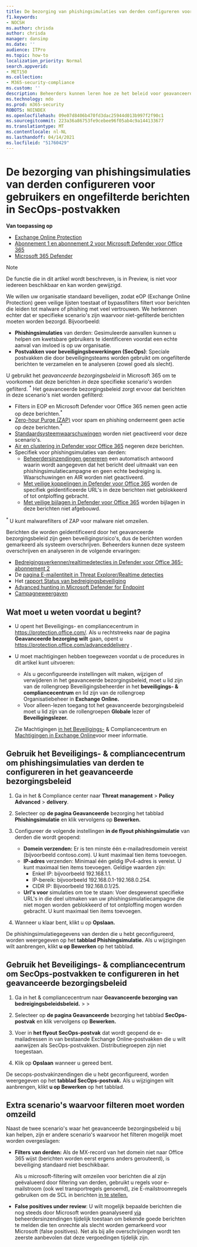 ```yaml
---
title: De bezorging van phishingsimulaties van derden configureren voor gebruikers en ongefilterde berichten in SecOps-postvakken
f1.keywords:
- NOCSH
ms.author: chrisda
author: chrisda
manager: dansimp
ms.date: ''
audience: ITPro
ms.topic: how-to
localization_priority: Normal
search.appverid:
- MET150
ms.collection:
- M365-security-compliance
ms.custom: ''
description: Beheerders kunnen leren hoe ze het beleid voor geavanceerde bezorging in Exchange Online Protection (EOP) kunnen gebruiken om berichten te identificeren die niet mogen worden gefilterd in specifieke ondersteunde scenario's (phishingsimulaties van derden en berichten die worden bezorgd in postvakken van beveiligingsbewerkingen (SecOps).
ms.technology: mdo
ms.prod: m365-security
ROBOTS: NOINDEX
ms.openlocfilehash: 09e07d8406b470fd3dac25944d013b997f2f90c1
ms.sourcegitcommit: 223a36a86753fe9cebee96f05ab4c9a144133677
ms.translationtype: MT
ms.contentlocale: nl-NL
ms.lasthandoff: 04/14/2021
ms.locfileid: "51760429"
---
```

# <a name="configure-the-delivery-of-third-party-phishing-simulations-to-users-and-unfiltered-messages-to-secops-mailboxes"></a>De bezorging van phishingsimulaties van derden configureren voor gebruikers en ongefilterde berichten in SecOps-postvakken

**Van toepassing op**
- [Exchange Online Protection](exchange-online-protection-overview.md)
- [Abonnement 1 en abonnement 2 voor Microsoft Defender voor Office 365](defender-for-office-365.md)
- [Microsoft 365 Defender](../defender/microsoft-365-defender.md)

> [!NOTE]
> De functie die in dit artikel wordt beschreven, is in Preview, is niet voor iedereen beschikbaar en kan worden gewijzigd.

We willen uw [](secure-by-default.md)organisatie standaard beveiligen, zodat eOP (Exchange Online Protection) geen veilige lijsten toestaat of bypassfilters filtert voor berichten die leiden tot malware of phishing met veel vertrouwen. We herkennen echter dat er specifieke scenario's zijn waarvoor niet-gefilterde berichten moeten worden bezorgd. Bijvoorbeeld:

- **Phishingsimulaties** van derden: Gesimuleerde aanvallen kunnen u helpen om kwetsbare gebruikers te identificeren voordat een echte aanval van invloed is op uw organisatie.
- **Postvakken voor beveiligingsbewerkingen (SecOps)**: Speciale postvakken die door beveiligingsteams worden gebruikt om ongefilterde berichten te verzamelen en te analyseren (zowel goed als slecht).

U gebruikt het _geavanceerde bezorgingsbeleid_ in Microsoft 365 om te voorkomen dat deze berichten _in_ deze specifieke scenario's worden gefilterd. <sup>\*</sup> Het geavanceerde bezorgingsbeleid zorgt ervoor dat berichten in deze scenario's niet worden gefilterd:

- Filters in EOP en Microsoft Defender voor Office 365 nemen geen actie op deze berichten.<sup>\*</sup>
- [Zero-hour Purge (ZAP)](zero-hour-auto-purge.md) voor spam en phishing onderneemt geen actie op deze berichten.<sup>\*</sup>
- [Standaardsysteemwaarschuwingen](alerts.md) worden niet geactiveerd voor deze scenario's.
- [Air en clustering in Defender voor Office 365](office-365-air.md) negeren deze berichten.
- Specifiek voor phishingsimulaties van derden:
  - [Beheerdersinzendingen genereren](admin-submission.md) een automatisch antwoord waarin wordt aangegeven dat het bericht deel uitmaakt van een phishingsimulatiecampagne en geen echte bedreiging is. Waarschuwingen en AIR worden niet geactiveerd.
  - [Met veilige koppelingen in Defender voor Office 365](safe-links.md) worden de specifiek geïdentificeerde URL's in deze berichten niet geblokkeerd of tot ontploffing gebracht.
  - [Met veilige bijlagen in Defender voor Office 365](safe-attachments.md) worden bijlagen in deze berichten niet afgebouwd.

<sup>\*</sup> U kunt malwarefilters of ZAP voor malware niet omzeilen.

Berichten die worden geïdentificeerd door het geavanceerde bezorgingsbeleid zijn geen beveiligingsrisico's, dus de berichten worden gemarkeerd als systeem overschrijven. Beheerders kunnen deze systeem overschrijven en analyseren in de volgende ervaringen:

- [Bedreigingsverkenner/realtimedetecties in Defender voor Office 365-abonnement 2](threat-explorer.md)
- De [pagina E-mailentiteit in Threat Explorer/Realtime detecties](mdo-email-entity-page.md)
- Het [rapport Status van bedreigingsbeveiliging](view-email-security-reports.md#threat-protection-status-report)
- [Advanced hunting in Microsoft Defender for Endpoint](../defender-endpoint/advanced-hunting-overview.md)
- [Campagneweergaven](campaigns.md)

## <a name="what-do-you-need-to-know-before-you-begin"></a>Wat moet u weten voordat u begint?

- U opent het Beveiligings- en compliancecentrum in <https://protection.office.com/>. Als u rechtstreeks naar de pagina **Geavanceerde bezorging wilt** gaan, opent u <https://protection.office.com/advanceddelivery> .

- U moet machtigingen hebben toegewezen voordat u de procedures in dit artikel kunt uitvoeren:
  - Als u geconfigureerde instellingen wilt maken, wijzigen of verwijderen in het  geavanceerde bezorgingsbeleid, moet u lid zijn van de  rollengroep Beveiligingsbeheerder in het **beveiligings- & compliancecentrum** en lid zijn van de rollengroep Organisatiebeheer in **Exchange Online.**  
  - Voor alleen-lezen toegang tot het geavanceerde bezorgingsbeleid moet u lid zijn van de rollengroepen **Globale** lezer of **Beveiligingslezer.**

  Zie Machtigingen [in het Beveiligings-](permissions-in-the-security-and-compliance-center.md) & Compliancecentrum en [Machtigingen in Exchange Online](/exchange/permissions-exo/permissions-exo)voor meer informatie.

## <a name="use-the-security--compliance-center-to-configure-third-party-phishing-simulations-in-the-advanced-delivery-policy"></a>Gebruik het Beveiligings- & compliancecentrum om phishingsimulaties van derden te configureren in het geavanceerde bezorgingsbeleid

1. Ga in het & Compliance center naar **Threat management** \> **Policy Advanced** \> **delivery**.

2. Selecteer op **de pagina Geavanceerde** bezorging het tabblad **Phishingsimulatie** en klik vervolgens op **Bewerken.**

3. Configureer de volgende instellingen **in de flyout phishingsimulatie** van derden die wordt geopend:

   - **Domein verzenden:** Er is ten minste één e-mailadresdomein vereist (bijvoorbeeld contoso.com). U kunt maximaal tien items toevoegen.
   - **IP-adres** verzenden: Minimaal één geldig IPv4-adres is vereist. U kunt maximaal tien items toevoegen. Geldige waarden zijn:
     - Enkel IP: bijvoorbeeld 192.168.1.1.
     - IP-bereik: bijvoorbeeld 192.168.0.1-192.168.0.254.
     - CIDR IP: Bijvoorbeeld 192.168.0.1/25.
   - **Url's voor** simulaties om toe te staan: Voer desgewenst specifieke URL's in die deel uitmaken van uw phishingsimulatiecampagne die niet mogen worden geblokkeerd of tot ontploffing mogen worden gebracht. U kunt maximaal tien items toevoegen.

4. Wanneer u klaar bent, klikt u op **Opslaan.**

De phishingsimulatiegegevens van derden die u hebt geconfigureerd, worden weergegeven op het **tabblad Phishingsimulatie.** Als u wijzigingen wilt aanbrengen, klikt **u op Bewerken** op het tabblad.

## <a name="use-the-security--compliance-center-to-configure-secops-mailboxes-in-the-advanced-delivery-policy"></a>Gebruik het Beveiligings- & compliancecentrum om SecOps-postvakken te configureren in het geavanceerde bezorgingsbeleid

1. Ga in het & compliancecentrum naar **Geavanceerde bezorging van bedreigingsbeleidsbeleid.** \>  \> 

2. Selecteer op **de pagina Geavanceerde** bezorging het tabblad **SecOps-postvak** en klik vervolgens op **Bewerken.**

3. Voer in **het flyout SecOps-postvak** dat wordt geopend de e-mailadressen in van bestaande Exchange Online-postvakken die u wilt aanwijzen als SecOps-postvakken. Distributiegroepen zijn niet toegestaan.

4. Klik op **Opslaan** wanneer u gereed bent.

De secops-postvakinzendingen die u hebt geconfigureerd, worden weergegeven op het **tabblad SecOps-postvak.** Als u wijzigingen wilt aanbrengen, klikt **u op Bewerken** op het tabblad.

## <a name="additional-scenarios-that-require-filtering-bypass"></a>Extra scenario's waarvoor filteren moet worden omzeild

Naast de twee scenario's waar het geavanceerde bezorgingsbeleid u bij kan helpen, zijn er andere scenario's waarvoor het filteren mogelijk moet worden overgeslagen:

- **Filters van derden:** Als de MX-record van het domein niet naar Office 365 wijst (berichten worden eerst ergens anders gerouteerd), [](secure-by-default.md) is beveiliging standaard niet beschikbaar.

  Als u microsoft-filtering wilt omzeilen voor berichten die al zijn geëvalueerd door filtering van derden, gebruikt u regels voor e-mailstroom (ook wel transportregels genoemd), zie E-mailstroomregels gebruiken om de SCL in berichten [in te stellen.](use-mail-flow-rules-to-set-the-spam-confidence-level-scl-in-messages.md)

- **False positives under review**: U wilt mogelijk bepaalde berichten die nog steeds door Microsoft worden geanalyseerd [via](admin-submission.md) beheerdersinzendingen tijdelijk toestaan om bekende goede berichten te melden die ten onrechte als slecht worden gemarkeerd voor Microsoft (false positives). Net als bij alle overschrijvingen wordt ten zeerste aanbevolen dat deze vergoedingen tijdelijk zijn.
